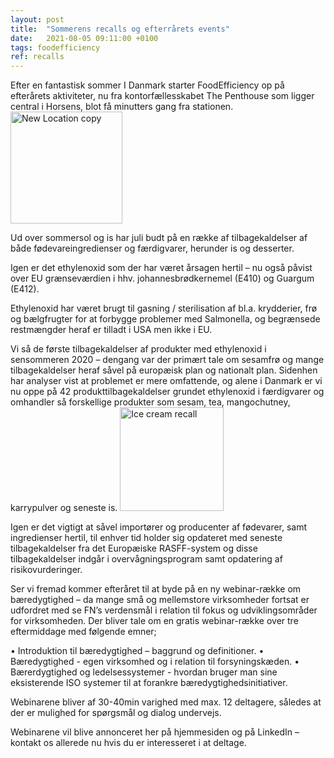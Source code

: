 ```yaml
---
layout: post
title:  "Sommerens recalls og efterrårets events"
date:   2021-08-05 09:11:00 +0100
tags: foodefficiency
ref: recalls
---
```


Efter en fantastisk sommer I Danmark starter FoodEfficiency op på efterårets aktiviteter, nu fra kontorfællesskabet The Penthouse som ligger central i Horsens, blot få minutters gang fra stationen. 
<img width="179" alt="New Location copy" src="https://user-images.githubusercontent.com/75361000/128473618-c82e7ecd-ef04-4e27-a3ae-e06001a70102.png#pull-right">

Ud over sommersol og is har juli budt på en række af tilbagekaldelser af både fødevareingredienser og færdigvarer, herunder is og desserter. 

Igen er det ethylenoxid som der har været årsagen hertil – nu også påvist over EU grænseværdien i hhv. johannesbrødkernemel (E410) og Guargum (E412). 

Ethylenoxid har været brugt til gasning / sterilisation af bl.a. krydderier, frø og bælgfrugter for at forbygge problemer med Salmonella, og begrænsede restmængder heraf er tilladt i USA men ikke i EU. 

Vi så de første tilbagekaldelser af produkter med ethylenoxid i sensommeren 2020 – dengang var der primært tale om sesamfrø og mange tilbagekaldelser heraf såvel på europæisk plan og nationalt plan. 
Sidenhen har analyser vist at problemet er mere omfattende, og alene i Danmark er vi nu oppe på 42 produkttilbagekaldelser grundet ethylenoxid i færdigvarer og omhandler så forskellige produkter som sesam, tea, mangochutney, karrypulver og seneste is. 
<img width="166" alt="Ice cream recall" src="https://user-images.githubusercontent.com/75361000/128315846-be0054ff-aca2-4726-94f7-8e57c90794fb.png">

Igen er det vigtigt at såvel importører og producenter af fødevarer, samt ingredienser hertil, til enhver tid holder sig opdateret med seneste tilbagekaldelser fra det Europæiske RASFF-system og disse tilbagekaldelser indgår i overvågningsprogram samt opdatering af risikovurderinger. 

Ser vi fremad kommer efteråret til at byde på en ny webinar-række om bæredygtighed – da mange små og mellemstore virksomheder fortsat er udfordret med se FN’s verdensmål i relation til fokus og udviklingsområder for virksomheden. Der bliver tale om en gratis webinar-række over tre eftermiddage med følgende emner;

•	Introduktion til bæredygtighed – baggrund og definitioner.
•	Bæredygtighed - egen virksomhed og i relation til forsyningskæden. 
•	Bærerdygtighed og ledelsessystemer - hvordan bruger man sine eksisterende ISO systemer til at forankre bæredygtighedsinitiativer.

Webinarene bliver af 30-40min varighed med max. 12 deltagere, således at der er mulighed for spørgsmål og dialog undervejs.

Webinarene vil blive annonceret her på hjemmesiden og på LinkedIn – kontakt os allerede nu hvis du er interesseret i at deltage. 

